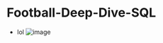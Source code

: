 # Football-Deep-Dive-SQL

- lol
![image](https://github.com/user-attachments/assets/0bbba0ec-13fa-49f3-b503-54a9bc2d3c22)
